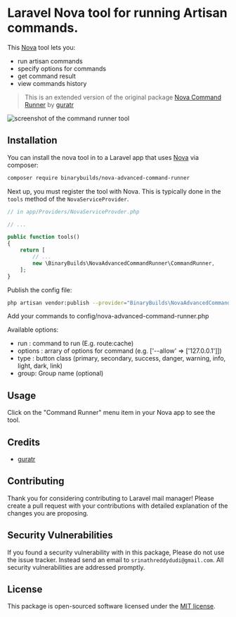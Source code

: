 # Laravel Nova tool for running Artisan commands.

This [Nova](https://nova.laravel.com) tool lets you:
- run artisan commands
- specify options for commands
- get command result
- view commands history
> This is an extended version of the original package [Nova Command Runner](https://github.com/guratr/nova-command-runner) by [guratr](https://github.com/guratr)

![screenshot of the command runner tool](https://user-images.githubusercontent.com/1502853/50797697-16c4f100-12ef-11e9-99b0-2bf9736236f1.png)

## Installation

You can install the nova tool in to a Laravel app that uses [Nova](https://nova.laravel.com) via composer:

```bash
composer require binarybuilds/nova-advanced-command-runner
```

Next up, you must register the tool with Nova. This is typically done in the `tools` method of the `NovaServiceProvider`.

```php
// in app/Providers/NovaServiceProvder.php

// ...

public function tools()
{
    return [
        // ...
        new \BinaryBuilds\NovaAdvancedCommandRunner\CommandRunner,
    ];
}
```

Publish the config file:

``` bash
php artisan vendor:publish --provider="BinaryBuilds\NovaAdvancedCommandRunner\ToolServiceProvider"
```

Add your commands to config/nova-advanced-command-runner.php

Available options:
- run : command to run (E.g. route:cache)
- options : arrary of options for command (e.g. ['--allow' => ['127.0.0.1']])  
- type : button class (primary, secondary, success, danger, warning, info, light, dark, link) 
- group: Group name (optional)

## Usage

Click on the "Command Runner" menu item in your Nova app to see the tool.

## Credits
- [guratr](https://github.com/guratr)

## Contributing

Thank you for considering contributing to Laravel mail manager! Please create a pull request with your contributions with detailed explanation of the changes you are proposing.

## Security Vulnerabilities

If you found a security vulnerability with in this package, Please do not use the issue tracker. Instead send an email to `srinathreddydudi@gmail.com`. All security vulnerabilities are addressed promptly.

## License

This package is open-sourced software licensed under the [MIT license](LICENSE.md).
